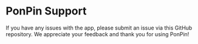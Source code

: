 # PonPin Support

If you have any issues with the app, please submit an issue via this GitHub repository. We appreciate your feedback and
thank you for using PonPin!
